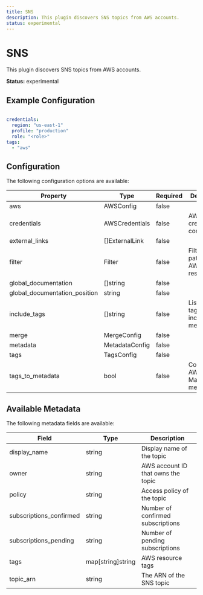 ```yaml
---
title: SNS
description: This plugin discovers SNS topics from AWS accounts.
status: experimental
---
```


# SNS

This plugin discovers SNS topics from AWS accounts.

**Status:** experimental

## Example Configuration

```yaml

credentials:
  region: "us-east-1"
  profile: "production"
  role: "<role>"
tags:
  - "aws"

```

## Configuration
The following configuration options are available:

| Property | Type | Required | Description |
|----------|------|----------|-------------|
| aws | AWSConfig | false |  |
| credentials | AWSCredentials | false | AWS credentials configuration |
| external_links | []ExternalLink | false |  |
| filter | Filter | false | Filter patterns for AWS resources |
| global_documentation | []string | false |  |
| global_documentation_position | string | false |  |
| include_tags | []string | false | List of AWS tags to include as metadata |
| merge | MergeConfig | false |  |
| metadata | MetadataConfig | false |  |
| tags | TagsConfig | false |  |
| tags_to_metadata | bool | false | Convert AWS tags to Marmot metadata |

## Available Metadata

The following metadata fields are available:

| Field | Type | Description |
|-------|------|-------------|
| display_name | string | Display name of the topic |
| owner | string | AWS account ID that owns the topic |
| policy | string | Access policy of the topic |
| subscriptions_confirmed | string | Number of confirmed subscriptions |
| subscriptions_pending | string | Number of pending subscriptions |
| tags | map[string]string | AWS resource tags |
| topic_arn | string | The ARN of the SNS topic |